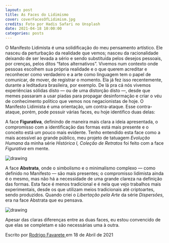 ```yaml
---
layout: post
title: As Faces do Lidimismo
cover: coverFacesOfLidimism.jpg
credits: Foto por Hadis Safari no Unsplash
date: 2021-04-18 10:00:00
categories: posts
---
```


<link rel="stylesheet" href="/css/main.css">

O Manifesto Lidimista é uma solidificação do meu pensamento artístico. 
Ele nasceu da perturbação da realidade que vemos; nasceu da racionalidade deixando de ser levada a sério e sendo 
substituída pelos desejos pessoais, por crenças, pelos ditos “fatos alternativos”. 
Vivemos num contexto onde pessoas escolhem sua própria realidade e o que querem acreditar e reconhecer como 
verdadeiro e a arte como linguagem tem o papel de comunicar, de mover, de registrar o momento. 
Ela já fez isso recentemente, durante a leditadura brasileira, por exemplo. 
De lá pra cá nós vivemos experiências sólidas disto — ou de uma distorção disto —, desde que memes passaram a 
usar piadas para propagar desinformação e criar o véu de conhecimento político que vemos nos negacionistas de hoje. 
O Manifesto Lidimista é uma orientação, um contra-ataque. Esse contra-ataque, porém, pode possuir várias faces, 
eu hoje identifico duas delas:

A face **Figurativa**, definindo de maneira mais clara a ideia apresentada, o compromisso com a identificação 
das formas está mais presente e o conceito está um pouco mais evidente. 
Tenho entendido esta face como a mais acessível ao grande público, meu projeto de tatuagem 
*Evolução Humana* da minha série *Histórica I, Coleção de Retratos* foi feito com a face *Figurativa* em mente.
<div class="post-image">
    <img src="/images/art/SHST101.jpg" alt="drawing" />
</div>

A face **Abstrata**, onde o simbolismo e o minimalismo complexo — como definido no Manifesto — são mais presentes; 
o compromisso lidimista ainda é o mesmo, mas não há a necessidade de uma grande clareza na definição das formas. 
Esta face é menos tradicional e é nela que vejo trabalhos mais experimentais, desde os que utilizam meios 
tradicionais até criptoartes, sendo produzidos. Quando criei o *Libertação pela Arte* da série *Dispersões*, 
era na face Abstrata que eu pensava.

<div class="post-image">
    <img src="/images/art/SDSP101.jpg" alt="drawing" />
</div>


Apesar das claras diferenças entre as duas faces, eu estou convencido de que elas se completam e são necessárias uma à
outra.

<div class="post-footer">
    Escrito por 
    <a href="https://www.instagram.com/rodrigofavarete/" target="_blank" class="footer-link">
        Rodrigo Favarete
    </a>
    em 18 de Abril de 2021
</div>

